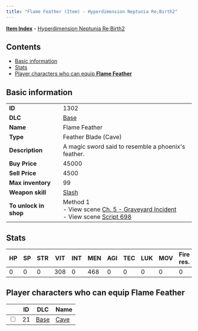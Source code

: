 ```yaml
---
title: "Flame Feather (Item) - Hyperdimension Neptunia Re;Birth2"
---
```


[**Item Index**](/neptunia/rb2/item/index.html) - [Hyperdimension Neptunia Re;Birth2](/neptunia/rb2)

## Contents

- [Basic information](#basic-information)
- [Stats](#stats)
- [Player characters who can equip **Flame Feather**](#player-characters-who-can-equip-flame-feather)

## Basic information

|   |   |
| -- | -- |
| **ID** | 1302 |
| **DLC** | [Base](/neptunia/rb2/dlc/0-base.html) |
| **Name** | Flame Feather |
| **Type** | Feather Blade (Cave) |
| **Description** | A magic sword said to resemble a phoenix's feather. |
| **Buy Price** | 45000 |
| **Sell Price** | 4500 |
| **Max inventory** | 99 |
| **Weapon skill** | [Slash](/neptunia/rb2/skill/0-2502-slash.html) |
| **To unlock in shop** | Method 1<br />- View scene [Ch. 5 - Graveyard Incident](/neptunia/rb2/scene/0-352-ch-5-graveyard-incident.html)<br />- View scene [Script 698](/neptunia/rb2/scene/0-698-script-698.html) |

## Stats

| HP | SP | STR | VIT | INT | MEN | AGI | TEC | LUK | MOV | Fire res. | Ice res. | Wind res. | Lightning res. |
| -- | -- | --- | --- | --- | --- | --- | --- | --- | --- | --------- | -------- | --------- | -------------- |
| 0 | 0 | 0 | 308 | 0 | 468 | 0 | 0 | 0 | 0 | 0 | 0 | 0 | 0 |

## Player characters who can equip **Flame Feather**

|    | ID | DLC | Name |
| -- | -- | --- | ---- |
| <input type="checkbox" id="rb2-player-0-21" class="trackbox" /> | 21 | [Base](/neptunia/rb2/dlc/0-base.html) | [Cave](/neptunia/rb2/player/0-21-cave.html) |